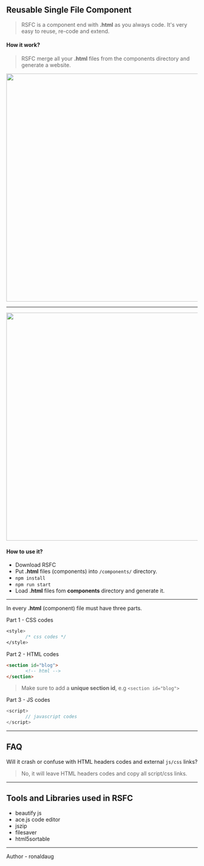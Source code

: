 ## Reusable Single File Component 

> RSFC is a component end with **.html** as you always code. It's very easy to reuse, re-code and extend.

#### How it work?
> RSFC merge all your **.html** files from the components directory and generate a website.

<img width="600" src="https://res.cloudinary.com/dpnea22ek/image/upload/v1550853895/one.png">

----

<img width="600" src="https://res.cloudinary.com/dpnea22ek/image/upload/v1550853896/two.png">


#### How to use it?
- Download RSFC
-  Put **.html** files (components) into `/components/` directory.
- `npm install`
- `npm run start`
-  Load **.html** files fom **components** directory and generate it.

----

In every **.html** (component) file must have three parts.

Part 1 - CSS codes 
 ```css
 <style>
        /* css codes */
 </style>
 ```

 Part 2 - HTML codes
 ```html
 <section id="blog">
        <!-- html -->
 </section>
 ```
> Make sure to add a **unique section id**, e.g `<section id="blog">`

 Part 3 - JS codes
 ```javascript
 <script>
        // javascript codes
 </script>
 ```
----

## FAQ
Will it crash or confuse with HTML headers codes and external `js/css` links?
> No, it will leave HTML headers codes and copy all script/css links.

---
## Tools and Libraries used in RSFC

- beautify js
- ace.js code editor
- jszip
- filesaver
- html5sortable


---
Author - ronaldaug

